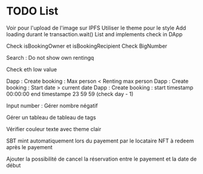 # TODO List

Voir pour l'upload de l'image sur IPFS
Utiliser le theme pour le style
Add loading durant le transaction.wait()
List and implements check in DApp

Check isBookingOwner et isBookingRecipient
Check BigNumber

Search : Do not show own rentingq

Check eth low value

Dapp : Create booking : Max person < Renting max person
Dapp : Create booking : Start date > current date
Dapp : Create booking : start timestamp 00:00:00 end timestampe 23 59 59 (check day - 1)

Input number : Gérer nombre négatif

Gérer un tableau de tableau de tags

Vérifier couleur texte avec theme clair

SBT mint automatiquement lors du payement par le locataire
NFT à redeem après le payement

Ajouter la possibilité de cancel la réservation entre le payement et la date de début
